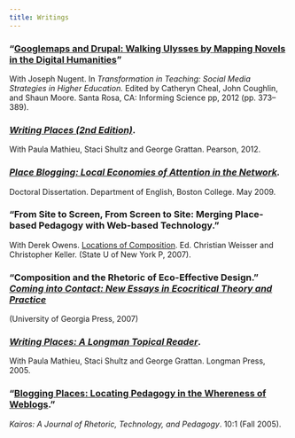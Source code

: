 ```yaml
---
title: Writings
---
```


### “[Googlemaps and Drupal: Walking Ulysses by Mapping Novels in the Digital Humanities](http://books.google.com/books?id=qvz74iqJn2YC&lpg=PA373&pg=PA373#v=onepage&q&f=false)” 
With Joseph Nugent. In _Transformation in Teaching: Social Media Strategies in Higher Education._ Edited by Catheryn Cheal, John Coughlin, and Shaun Moore. Santa Rosa, CA: Informing Science pp, 2012 (pp. 373–389).

### [_Writing Places (2nd Edition)_](http://www.mypearsonstore.com/bookstore/writing-places-9780321845481). 
With Paula Mathieu, Staci Shultz and George Grattan. Pearson, 2012.

### _[Place Blogging: Local Economies of Attention in the Network](http://timlindgren.com/placeblogging)._ 
Doctoral Dissertation. Department of English, Boston College. May 2009.

### “From Site to Screen, From Screen to Site: Merging Place-based Pedagogy with Web-based Technology.” 
With Derek Owens. [Locations of Composition](http://www.sunypress.edu/details.asp?id=61468). Ed. Christian Weisser and Christopher Keller. (State U of New York P, 2007).

### “Composition and the Rhetoric of Eco-Effective Design.” [_Coming into Contact: New Essays in Ecocritical Theory and Practice_](http://www.amazon.com/Coming-into-Contact-Explorations-Ecocritical/dp/0820328863/sr=1-1/qid=1169509406/ref=sr_1_1/002-4669124-8149661?ie=UTF8&s=books) 
(University of Georgia Press, 2007)

### [_Writing Places: A Longman Topical Reader_](http://www.ablongman.com/catalog/academic/product/0,1144,0321316851,00.html). 
With Paula Mathieu, Staci Shultz and George Grattan. Longman Press, 2005.

### “[Blogging Places: Locating Pedagogy in the Whereness of Weblogs](http://english.ttu.edu/kairos/10.1/binder2.html?coverweb/lindgren/index.htm).” 
_Kairos: A Journal of Rhetoric, Technology, and Pedagogy_. 10:1 (Fall 2005).
